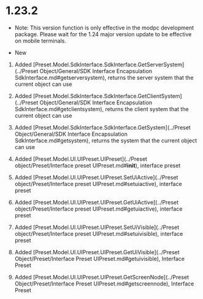 # 1.23.2 

* Note: This version function is only effective in the modpc development package. Please wait for the 1.24 major version update to be effective on mobile terminals. 

- New 

1. Added [Preset.Model.SdkInterface.SdkInterface.GetServerSystem](../Preset Object/General/SDK Interface Encapsulation SdkInterface.md#getserversystem), returns the server system that the current object can use<!--by xgb--> 

1. Added [Preset.Model.SdkInterface.SdkInterface.GetClientSystem](../Preset Object/General/SDK Interface Encapsulation SdkInterface.md#getclientsystem), returns the client system that the current object can use<!--by xgb--> 

1. Added [Preset.Model.SdkInterface.SdkInterface.GetSystem](../Preset Object/General/SDK Interface Encapsulation SdkInterface.md#getsystem), returns the system that the current object can use<!--by xgb--> 

1. Added [Preset.Model.UI.UIPreset.UIPreset](../Preset object/Preset/Interface preset UIPreset.md#__init__), interface preset<!--by panlei01-->

1. Added [Preset.Model.UI.UIPreset.UIPreset.SetUiActive](../Preset object/Preset/Interface preset UIPreset.md#setuiactive), interface preset<!--by panlei01-->

1. Added [Preset.Model.UI.UIPreset.UIPreset.GetUiActive](../Preset object/Preset/Interface preset UIPreset.md#getuiactive), interface preset<!--by panlei01-->

1. Added [Preset.Model.UI.UIPreset.UIPreset.SetUiVisible](../Preset object/Preset/Interface preset UIPreset.md#setuivisible), interface preset<!--by panlei01--> 

1. Added [Preset.Model.UI.UIPreset.UIPreset.GetUiVisible](../Preset Object/Preset/Interface Preset UIPreset.md#getuivisible), Interface Preset<!--by panlei01--> 

1. Added [Preset.Model.UI.UIPreset.UIPreset.GetScreenNode](../Preset Object/Preset/Interface Preset UIPreset.md#getscreennode), Interface Preset<!--by panlei01--> 

